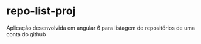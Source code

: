 # repo-list-proj
Aplicação desenvolvida em angular 6 para listagem de repositórios de uma conta do github
